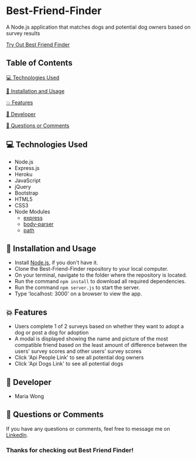 # Best-Friend-Finder

A Node.js application that matches dogs and potential dog owners based on survey results

[Try Out Best Friend Finder](https://pacific-retreat-17056.herokuapp.com/)


## Table of Contents

[:computer:  Technologies Used](#technologies-used)

[:dvd:  Installation and Usage](#installation)

[:boom:  Features](#features)

[:bust_in_silhouette:  Developer](#developer)

[:email:  Questions or Comments](#questions-or-comments)


## <a name="technologies-used"></a> :computer: Technologies Used 
 
* Node.js
* Express.js
* Heroku
* JavaScript
* jQuery
* Bootstrap
* HTML5
* CSS3
* Node Modules
	* [express](https://www.npmjs.com/package/express)
	* [body-parser](https://www.npmjs.com/package/body-parser)
	* [path](https://www.npmjs.com/package/path) 

## <a name="installation"></a> :dvd: Installation and Usage 

* Install [Node.js](https://nodejs.org/en/download/), if you don't have it.
* Clone the Best-Friend-Finder repository to your local computer.
* On your terminal, navigate to the folder where the repository is located.
* Run the command `npm install` to download all required dependencies.
* Run the command `npm server.js` to start the server.
* Type 'localhost: 3000' on a browser to view the app.


## <a name="features"></a> :boom: Features

* Users complete 1 of 2 surveys based on whether they want to adopt a dog or post a dog for adoption
* A modal is displayed showing the name and picture of the most compatible friend based on the least amount of difference between the users' survey scores and other users' survey scores
* Click 'Api People Link' to see all potential dog owners
* Click 'Api Dogs Link' to see all potential dogs


## <a name="developer"></a> :bust_in_silhouette: Developer

* Maria Wong 


## <a name="questions-or-comments"></a> :email: Questions or Comments 

If you have any questions or comments, feel free to message me on [LinkedIn](https://www.linkedin.com/in/maria-wong/).

 ### Thanks for checking out Best Friend Finder!

